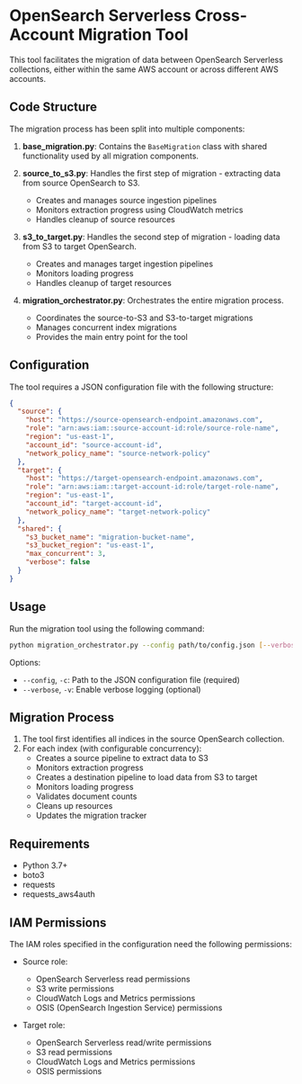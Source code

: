 # OpenSearch Serverless Cross-Account Migration Tool

This tool facilitates the migration of data between OpenSearch Serverless collections, either within the same AWS account or across different AWS accounts.

## Code Structure

The migration process has been split into multiple components:

1. **base_migration.py**: Contains the `BaseMigration` class with shared functionality used by all migration components.

2. **source_to_s3.py**: Handles the first step of migration - extracting data from source OpenSearch to S3.
   - Creates and manages source ingestion pipelines
   - Monitors extraction progress using CloudWatch metrics
   - Handles cleanup of source resources

3. **s3_to_target.py**: Handles the second step of migration - loading data from S3 to target OpenSearch.
   - Creates and manages target ingestion pipelines
   - Monitors loading progress
   - Handles cleanup of target resources

4. **migration_orchestrator.py**: Orchestrates the entire migration process.
   - Coordinates the source-to-S3 and S3-to-target migrations
   - Manages concurrent index migrations
   - Provides the main entry point for the tool

## Configuration

The tool requires a JSON configuration file with the following structure:

```json
{
  "source": {
    "host": "https://source-opensearch-endpoint.amazonaws.com",
    "role": "arn:aws:iam::source-account-id:role/source-role-name",
    "region": "us-east-1",
    "account_id": "source-account-id",
    "network_policy_name": "source-network-policy"
  },
  "target": {
    "host": "https://target-opensearch-endpoint.amazonaws.com",
    "role": "arn:aws:iam::target-account-id:role/target-role-name",
    "region": "us-east-1",
    "account_id": "target-account-id",
    "network_policy_name": "target-network-policy"
  },
  "shared": {
    "s3_bucket_name": "migration-bucket-name",
    "s3_bucket_region": "us-east-1",
    "max_concurrent": 3,
    "verbose": false
  }
}
```

## Usage

Run the migration tool using the following command:

```bash
python migration_orchestrator.py --config path/to/config.json [--verbose]
```

Options:
- `--config`, `-c`: Path to the JSON configuration file (required)
- `--verbose`, `-v`: Enable verbose logging (optional)

## Migration Process

1. The tool first identifies all indices in the source OpenSearch collection.
2. For each index (with configurable concurrency):
   - Creates a source pipeline to extract data to S3
   - Monitors extraction progress
   - Creates a destination pipeline to load data from S3 to target
   - Monitors loading progress
   - Validates document counts
   - Cleans up resources
   - Updates the migration tracker

## Requirements

- Python 3.7+
- boto3
- requests
- requests_aws4auth

## IAM Permissions

The IAM roles specified in the configuration need the following permissions:

- Source role:
  - OpenSearch Serverless read permissions
  - S3 write permissions
  - CloudWatch Logs and Metrics permissions
  - OSIS (OpenSearch Ingestion Service) permissions

- Target role:
  - OpenSearch Serverless read/write permissions
  - S3 read permissions
  - CloudWatch Logs and Metrics permissions
  - OSIS permissions